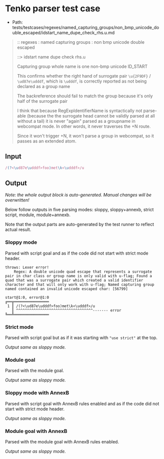 # Tenko parser test case

- Path: tests/testcases/regexes/named_capturing_groups/non_bmp_unicode_double_escaped/idstart_name_dupe_check_rhs.u.md

> :: regexes : named capturing groups : non bmp unicode double escaped
>
> ::> idstart name dupe check rhs.u
>
> Capturing group whole name is one non-bmp unicode ID_START
>
> This confirms whether the right hand of surrogate pair `\u{2F9DF}` / `\ud87e\udddf`, which is `\udddf`, is correctly reported as not being declared as a group name
>
> The backreference should fail to match the group because it's only half of the surrogate pair
>
> I think that because RegExpIdentifierName is syntactically not parse-able (because the the surrogate head cannot be validly parsed at all without a tail) it is never "again" parsed as a groupname in webcompat mode. In other words, it never traverses the +N route.
>
> Since it won't trigger +N, it won't parse a group in webcompat, so it passes as an extended atom.

## Input

`````js
/(?<\ud87e\udddf>foo)met\k<\udddf>/u
`````

## Output

_Note: the whole output block is auto-generated. Manual changes will be overwritten!_

Below follow outputs in five parsing modes: sloppy, sloppy+annexb, strict script, module, module+annexb.

Note that the output parts are auto-generated by the test runner to reflect actual result.

### Sloppy mode

Parsed with script goal and as if the code did not start with strict mode header.

`````
throws: Lexer error!
    Regex: A double unicode quad escape that represents a surrogate pair in char class or group name is only valid with u-flag; Found a quad that was a surrogate pair which created a valid identifier character and that will only work with u-flag; Named capturing group named contained an invalid unicode escaped char: [56799]

start@1:0, error@1:0
╔══╦════════════════
 1 ║ /(?<\ud87e\udddf>foo)met\k<\udddf>/u
   ║ ^^^^^^^^^^^^^^^^^^^^^^^^^^^^^^^^^^^------- error
╚══╩════════════════

`````

### Strict mode

Parsed with script goal but as if it was starting with `"use strict"` at the top.

_Output same as sloppy mode._

### Module goal

Parsed with the module goal.

_Output same as sloppy mode._

### Sloppy mode with AnnexB

Parsed with script goal with AnnexB rules enabled and as if the code did not start with strict mode header.

_Output same as sloppy mode._

### Module goal with AnnexB

Parsed with the module goal with AnnexB rules enabled.

_Output same as sloppy mode._
